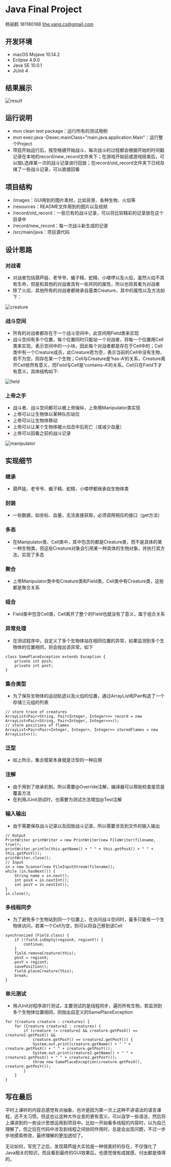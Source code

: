 # Java Final Project
杨丽鹤 161180168  <lihe.yang.cs@gmail.com>
## 开发环境
- macOS Mojave 10.14.2
- Eclipse 4.9.0
- Java SE  10.0.1
- JUnit 4

## 结果展示

![result](resources/result.gif)

## 运行说明
- mvn clean test package：运行所有的测试用例
- mvn exec:java -Dexec.mainClass="main.java.application.Main"：运行整个Project
- 项目开始运行后，按空格键开始战斗，每次战斗的过程都会根据开始的时间戳记录在本地的record/new\_record文件夹下；在游戏开始前或游戏结束后，可以按L选择某一次的战斗记录进行回放；在record/old\_record文件夹下已经存储了一些战斗记录，可以直接回看

## 项目结构
- /images：GUI用到的图片素材，比如背景、各种生物、火焰等
- /resources：README文件用到的图片以及视频
- /record/old\_record：一些已有的战斗记录，可以将比较精彩的记录放在这个目录中
- /record/new\_record：每一次战斗新生成的记录
- /src/main/java：项目源代码

## 设计思路
### 对战者
- 对战者包括葫芦娃、老爷爷、蝎子精、蛇精、小喽啰以及火焰，虽然火焰不具有生命，但是和其他的对战者具有一些共同的属性，所以也将其看为对战者
- 除了火焰，其他所有的对战者都继承自基类Creature，其中的属性以及方法如下：

![creature](resources/creature.png)

### 战斗空间
- 所有的对战者都存在于一个战斗空间中，此空间用Field类来实现
- 战斗空间有多个位置，每个位置同时只能站一个对战者，将每一个位置用Cell类来实现，表示空间中的一小块，因此每个对战者都是存在于Cell中的；Cell类中有一个Creature成员，此Creature若为空，表示当前的Cell中没有生物，若不为空，则存在某一个生物；Cell与Creature是‘has-A’的关系，Creature离开Cell依然有意义，而Field与Cell是‘contains-A’的关系，Cell只在Field下才有意义，具体结构如下:

![field](resources/field.png)

### 上帝之手
- 战斗者、战斗空间都可以被上帝操纵，上帝用Manipulator类实现
- 上帝可以让生物体以某种队形站位
- 上帝可以让生物体移动
- 上帝可以让某个生物体被火焰击中后死亡（或减少血量）
- 上帝可以回看之前的战斗记录

![manipulator](resources/manipulator.png)


## 实现细节
### 继承
- 葫芦娃、老爷爷、蝎子精、蛇精、小喽啰都继承自生物体类

### 封装
- 一些数据，如坐标、血量，无法直接获取，必须调用相应的接口（get方法）

### 多态
- 在Manipulator类、Cell类中，其中包含的都是Creature类，而不是具体的某一种生物类，但这些Creature对象会引用某一种具体的生物对象，并执行其方法，实现了多态

### 聚合
- 上帝Manipulator类中有Creature类和Field类，Cell类中有Creature类，这些都是聚合关系

### 组合
- Field类中包含Cell类，Cell离开了整个的Field也就没有了意义，属于组合关系

### 异常处理
- 在测试程序中，自定义了多个生物体站在相同位置的异常，如果监测到多个生物体的位置相同，则会抛出该异常，如下
```
class SamePlaceException extends Exception {
	private int posX;  
	private int posY;  
}
```

### 集合类型
- 为了保存生物体的运动轨迹以及火焰的位置，通过ArrayList和Pair构造了一个存储三元组的列表
```
// store trace of creatures
ArrayList<Pair<String, Pair<Integer, Integer>>> record = new ArrayList<Pair<String, Pair<Integer, Integer>>>();
// store positions of flames
ArrayList<Pair<Pair<Integer, Integer>, Integer>> storedFlames = new ArrayList<>();
```

### 泛型
- 如上所示，集合框架本身就是泛型的一种应用

### 注解
- 由于用到了继承机制，所以需要@Override注解，编译器可以帮助检查是否是覆盖方法
- 在利用JUnit测试时，也需要为测试方法增加@Test注解

### 输入输出
- 由于需要保存战斗记录以及回放战斗记录，所以需要涉及到文件的输入输出
```
// Output
PrintWriter printWriter = new PrintWriter(new FileWriter(filename, true));
printWriter.println(this.getName() + " " + this.getPosX() + " " + this.getPosY());
printWriter.close();
// Input
in = new Scanner(new FileInputStream(filename));
while (in.hasNext()) {
	String name = in.next();
	int posX = in.nextInt();
	int posY = in.nextInt();
}
in.close();
```

### 多线程同步
- 为了避免多个生物站到同一个位置上，在访问战斗空间时，最多只能有一个生物体访问，若某一个Cell为空，则可以将自己移到该Cell
```
synchronized (Field.class) {
	if (!field.isEmpty(regionX, regionY)) {
		continue;
	}
	field.removeCreature(this);
	posX = regionX;
	posY = regionY;
	savePosition();
	field.placeCreature(this);
	break;
}
```

### 单元测试
- 用JUnit对程序进行测试，主要测试的是线程同步，遍历所有生物，若监测到多个生物体位置相同，则抛出自定义的SamePlaceException
```
for (Creature creature : creatures) {
	for (Creature creature2 : creatures) {
		if (creature != creature2 && creature.getPosX() == creature2.getPosX() && 
			creature.getPosY() == creature2.getPosY()) {
			System.out.print(creature.getName() + " " + creature.getPosX() + " " + creature.getPosY());
			System.out.print(creature2.getName() + " " + creature2.getPosX() + " " + creature2.getPosY());
			throw new SamePlaceException(creature.getPosX(), creature.getPosY());
		}
	}
}
```

## 写在最后
平时上课听的内容总感觉有点抽象，也许是因为第一次上这种不讲语法的语言课程，还不太习惯。但这也让这种大作业变的更有意义，可以自学一些语法，然后将上课讲到的一些设计思想运用到项目中。比如一开始看多线程的内容时，以为自己理解了，但之后在代码中涉及到线程之间协同作用时，总是会出现问题，不过一步步地摸索修改，最终理解的更加透彻了。

无论如何，写完了之后，发现葫芦娃大实验是一种很美好的存在，不仅强化了Java相关的知识，而且看到最终的GUI效果后，也感觉很有成就感，付出都是值得的。

